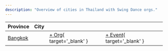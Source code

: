 ```yaml
---
description: "Overview of cities in Thailand with Swing Dance orgs."
---
```


| Province | City | | |
| --- | --- | --- | --- |
| [Bangkok](index.md#bangkok) | | [+ Org](https://github.com/swingdance/orgs/issues/new?assignees=&labels=add+org&projects=&template=02-add_entity.yml&title=%5Bth%5D%20%3CName%3E&region=th&province=Bangkok&city=Bangkok){ target='_blank' } | [+ Event](https://github.com/swingdance/events/issues/new?assignees=&labels=add+event&projects=&template=02-add_entity.yml&title=%5Bth%5D%20%3CName%3E&region=th&province=Bangkok&city=Bangkok&org_id=){ target='_blank' } |
